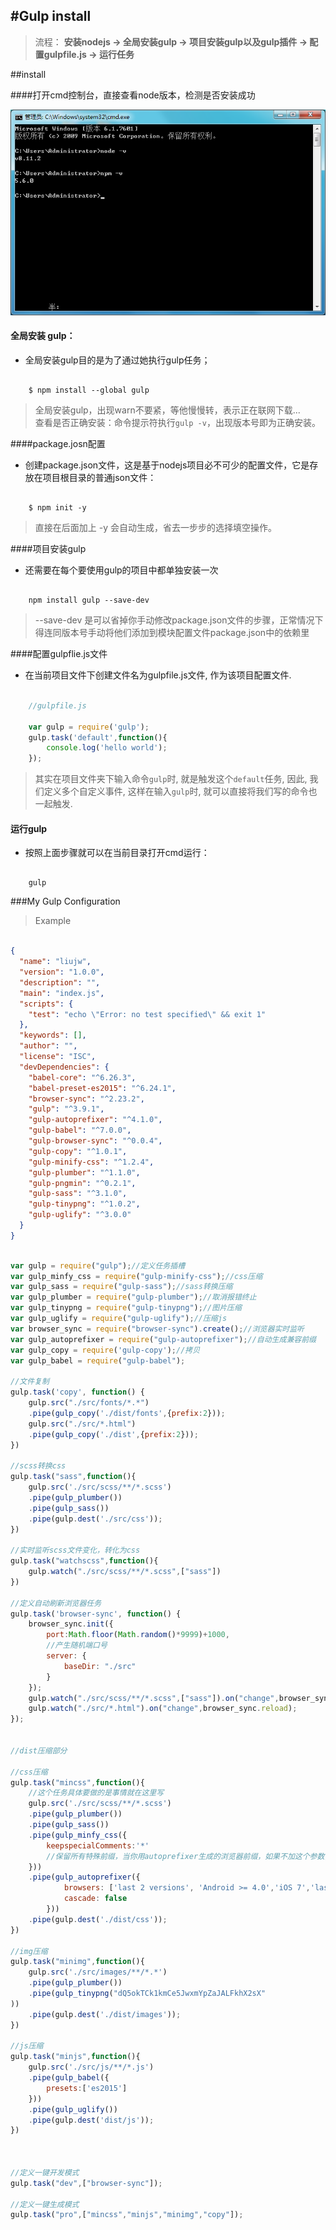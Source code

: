 #Gulp install
----------
>流程： **安装nodejs -> 全局安装gulp -> 项目安装gulp以及gulp插件 -> 配置gulpfile.js -> 运行任务**

##install


####打开cmd控制台，直接查看node版本，检测是否安装成功

![node_v](../../assets/images/node_v.png)

#### 全局安装 gulp：

* 全局安装gulp目的是为了通过她执行gulp任务；   

```

    $ npm install --global gulp

```
>全局安装gulp，出现warn不要紧，等他慢慢转，表示正在联网下载...   
>查看是否正确安装：命令提示符执行`gulp -v`，出现版本号即为正确安装。   

####package.josn配置

* 创建package.json文件，这是基于nodejs项目必不可少的配置文件，它是存放在项目根目录的普通json文件：

```

    $ npm init -y

```

>直接在后面加上 -y 会自动生成，省去一步步的选择填空操作。   


####项目安装gulp

* 还需要在每个要使用gulp的项目中都单独安装一次

```

    npm install gulp --save-dev

```

>--save-dev 是可以省掉你手动修改package.json文件的步骤，正常情况下得连同版本号手动将他们添加到模块配置文件package.json中的依赖里

####配置gulpflie.js文件

* 在当前项目文件下创建文件名为gulpfile.js文件, 作为该项目配置文件.

```js

    //gulpfile.js

    var gulp = require('gulp');
    gulp.task('default',function(){
        console.log('hello world');
    });

```
>其实在项目文件夹下输入命令`gulp`时, 就是触发这个`default`任务, 因此, 我们定义多个自定义事件, 这样在输入`gulp`时, 就可以直接将我们写的命令也一起触发.   

#### 运行gulp

* 按照上面步骤就可以在当前目录打开cmd运行：


```

    gulp

```


###My Gulp Configuration

>Example

```json

{
  "name": "liujw",
  "version": "1.0.0",
  "description": "",
  "main": "index.js",
  "scripts": {
    "test": "echo \"Error: no test specified\" && exit 1"
  },
  "keywords": [],
  "author": "",
  "license": "ISC",
  "devDependencies": {
    "babel-core": "^6.26.3",
    "babel-preset-es2015": "^6.24.1",
    "browser-sync": "^2.23.2",
    "gulp": "^3.9.1",
    "gulp-autoprefixer": "^4.1.0",
    "gulp-babel": "^7.0.0",
    "gulp-browser-sync": "^0.0.4",
    "gulp-copy": "^1.0.1",
    "gulp-minify-css": "^1.2.4",
    "gulp-plumber": "^1.1.0",
    "gulp-pngmin": "^0.2.1",
    "gulp-sass": "^3.1.0",
    "gulp-tinypng": "^1.0.2",
    "gulp-uglify": "^3.0.0"
  }
}


```



```javascript

var gulp = require("gulp");//定义任务插槽
var gulp_minfy_css = require("gulp-minify-css");//css压缩
var gulp_sass = require("gulp-sass");//sass转换压缩
var gulp_plumber = require("gulp-plumber");//取消报错终止
var gulp_tinypng = require("gulp-tinypng");//图片压缩
var gulp_uglify = require("gulp-uglify");//压缩js
var browser_sync = require("browser-sync").create();//浏览器实时监听
var gulp_autoprefixer = require("gulp-autoprefixer");//自动生成兼容前缀
var gulp_copy = require('gulp-copy');//拷贝
var gulp_babel = require("gulp-babel");

//文件复制
gulp.task('copy', function() {
    gulp.src("./src/fonts/*.*")
    .pipe(gulp_copy('./dist/fonts',{prefix:2}));
    gulp.src("./src/*.html")
    .pipe(gulp_copy('./dist',{prefix:2}));
})

//scss转换css
gulp.task("sass",function(){
	gulp.src('./src/scss/**/*.scss')
	.pipe(gulp_plumber())
	.pipe(gulp_sass())
	.pipe(gulp.dest('./src/css'));
})

//实时监听scss文件变化，转化为css
gulp.task("watchscss",function(){
	gulp.watch("./src/scss/**/*.scss",["sass"])
})

//定义自动刷新浏览器任务
gulp.task('browser-sync', function() {
    browser_sync.init({
    	port:Math.floor(Math.random()*9999)+1000,
    	//产生随机端口号
        server: {
            baseDir: "./src"
        }
    });
    gulp.watch("./src/scss/**/*.scss",["sass"]).on("change",browser_sync.reload)
    gulp.watch("./src/*.html").on("change",browser_sync.reload);
});


//dist压缩部分

//css压缩
gulp.task("mincss",function(){
	//这个任务具体要做的是事情就在这里写
	gulp.src('./src/scss/**/*.scss')
	.pipe(gulp_plumber())
	.pipe(gulp_sass())
	.pipe(gulp_minfy_css({
		keepspecialComments:'*'
		//保留所有特殊前缀，当你用autoprefixer生成的浏览器前缀，如果不加这个参数，有可能将会删除你的部分前缀
	}))
	.pipe(gulp_autoprefixer({
			browsers: ['last 2 versions', 'Android >= 4.0','iOS 7','last 3 Safari versions'],
			cascade: false
		}))
	.pipe(gulp.dest('./dist/css'));
})

//img压缩
gulp.task("minimg",function(){
	gulp.src('./src/images/**/*.*')
	.pipe(gulp_plumber())
	.pipe(gulp_tinypng("dQ5okTCk1kmCe5JwxmYpZaJALFkhX2sX"
))
	.pipe(gulp.dest('./dist/images'));
})

//js压缩
gulp.task("minjs",function(){
	gulp.src('./src/js/**/*.js')
	.pipe(gulp_babel({
		presets:['es2015']
	}))
	.pipe(gulp_uglify())
	.pipe(gulp.dest('dist/js'));
})



//定义一键开发模式
gulp.task("dev",["browser-sync"]);

//定义一键生成模式
gulp.task("pro",["mincss","minjs","minimg","copy"]);

```